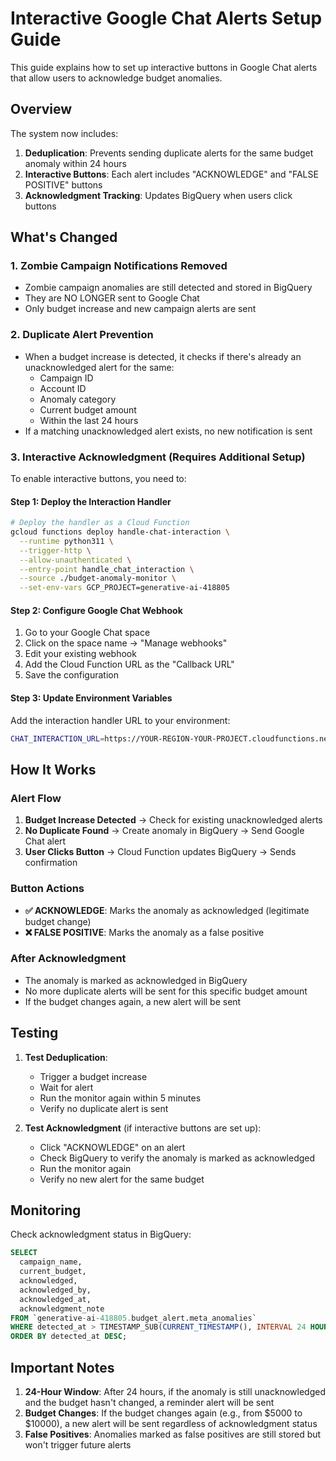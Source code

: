 # Interactive Google Chat Alerts Setup Guide

This guide explains how to set up interactive buttons in Google Chat alerts that allow users to acknowledge budget anomalies.

## Overview

The system now includes:
1. **Deduplication**: Prevents sending duplicate alerts for the same budget anomaly within 24 hours
2. **Interactive Buttons**: Each alert includes "ACKNOWLEDGE" and "FALSE POSITIVE" buttons
3. **Acknowledgment Tracking**: Updates BigQuery when users click buttons

## What's Changed

### 1. Zombie Campaign Notifications Removed
- Zombie campaign anomalies are still detected and stored in BigQuery
- They are NO LONGER sent to Google Chat
- Only budget increase and new campaign alerts are sent

### 2. Duplicate Alert Prevention
- When a budget increase is detected, it checks if there's already an unacknowledged alert for the same:
  - Campaign ID
  - Account ID
  - Anomaly category
  - Current budget amount
  - Within the last 24 hours
- If a matching unacknowledged alert exists, no new notification is sent

### 3. Interactive Acknowledgment (Requires Additional Setup)
To enable interactive buttons, you need to:

#### Step 1: Deploy the Interaction Handler
```bash
# Deploy the handler as a Cloud Function
gcloud functions deploy handle-chat-interaction \
  --runtime python311 \
  --trigger-http \
  --allow-unauthenticated \
  --entry-point handle_chat_interaction \
  --source ./budget-anomaly-monitor \
  --set-env-vars GCP_PROJECT=generative-ai-418805
```

#### Step 2: Configure Google Chat Webhook
1. Go to your Google Chat space
2. Click on the space name → "Manage webhooks"
3. Edit your existing webhook
4. Add the Cloud Function URL as the "Callback URL"
5. Save the configuration

#### Step 3: Update Environment Variables
Add the interaction handler URL to your environment:
```bash
CHAT_INTERACTION_URL=https://YOUR-REGION-YOUR-PROJECT.cloudfunctions.net/handle-chat-interaction
```

## How It Works

### Alert Flow
1. **Budget Increase Detected** → Check for existing unacknowledged alerts
2. **No Duplicate Found** → Create anomaly in BigQuery → Send Google Chat alert
3. **User Clicks Button** → Cloud Function updates BigQuery → Sends confirmation

### Button Actions
- **✅ ACKNOWLEDGE**: Marks the anomaly as acknowledged (legitimate budget change)
- **❌ FALSE POSITIVE**: Marks the anomaly as a false positive

### After Acknowledgment
- The anomaly is marked as acknowledged in BigQuery
- No more duplicate alerts will be sent for this specific budget amount
- If the budget changes again, a new alert will be sent

## Testing

1. **Test Deduplication**:
   - Trigger a budget increase
   - Wait for alert
   - Run the monitor again within 5 minutes
   - Verify no duplicate alert is sent

2. **Test Acknowledgment** (if interactive buttons are set up):
   - Click "ACKNOWLEDGE" on an alert
   - Check BigQuery to verify the anomaly is marked as acknowledged
   - Run the monitor again
   - Verify no new alert for the same budget

## Monitoring

Check acknowledgment status in BigQuery:
```sql
SELECT 
  campaign_name,
  current_budget,
  acknowledged,
  acknowledged_by,
  acknowledged_at,
  acknowledgment_note
FROM `generative-ai-418805.budget_alert.meta_anomalies`
WHERE detected_at > TIMESTAMP_SUB(CURRENT_TIMESTAMP(), INTERVAL 24 HOUR)
ORDER BY detected_at DESC;
```

## Important Notes

1. **24-Hour Window**: After 24 hours, if the anomaly is still unacknowledged and the budget hasn't changed, a reminder alert will be sent
2. **Budget Changes**: If the budget changes again (e.g., from $5000 to $10000), a new alert will be sent regardless of acknowledgment status
3. **False Positives**: Anomalies marked as false positives are still stored but won't trigger future alerts